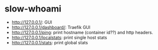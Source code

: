 # slow-whoami


- http://127.0.0.1/: GUI
- http://127.0.0.1/dashboard/: Traefik GUI
- http://127.0.0.1/ping: print hostname (container id??) and http headers.
- http://127.0.0.1/localstats: print single host stats
- http://127.0.0.1/stats: print global stats